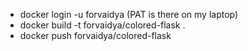  + docker login -u forvaidya (PAT is there on my laptop)
 + docker build -t forvaidya/colored-flask .
 + docker push forvaidya/colored-flask
